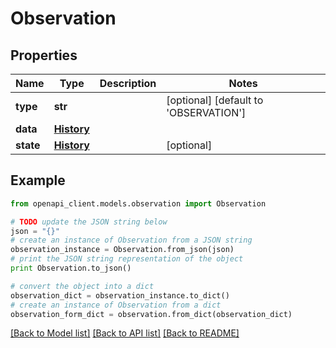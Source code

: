 # Observation


## Properties

Name | Type | Description | Notes
------------ | ------------- | ------------- | -------------
**type** | **str** |  | [optional] [default to 'OBSERVATION']
**data** | [**History**](History.md) |  | 
**state** | [**History**](History.md) |  | [optional] 

## Example

```python
from openapi_client.models.observation import Observation

# TODO update the JSON string below
json = "{}"
# create an instance of Observation from a JSON string
observation_instance = Observation.from_json(json)
# print the JSON string representation of the object
print Observation.to_json()

# convert the object into a dict
observation_dict = observation_instance.to_dict()
# create an instance of Observation from a dict
observation_form_dict = observation.from_dict(observation_dict)
```
[[Back to Model list]](../README.md#documentation-for-models) [[Back to API list]](../README.md#documentation-for-api-endpoints) [[Back to README]](../README.md)


